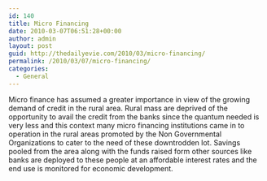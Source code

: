 ```yaml
---
id: 140
title: Micro Financing
date: 2010-03-07T06:51:28+00:00
author: admin
layout: post
guid: http://thedailyevie.com/2010/03/micro-financing/
permalink: /2010/03/07/micro-financing/
categories:
  - General
---
```

Micro finance has assumed a greater importance in view of the growing demand of credit in the rural area. Rural mass are deprived of the opportunity to avail the credit from the banks since the quantum needed is very less and this context many micro financing institutions came in to operation in the rural areas promoted by the Non Governmental Organizations to cater to the need of these downtrodden lot. Savings pooled from the area along with the funds raised form other sources like banks are deployed to these people at an affordable interest rates and the end use is monitored for economic development.